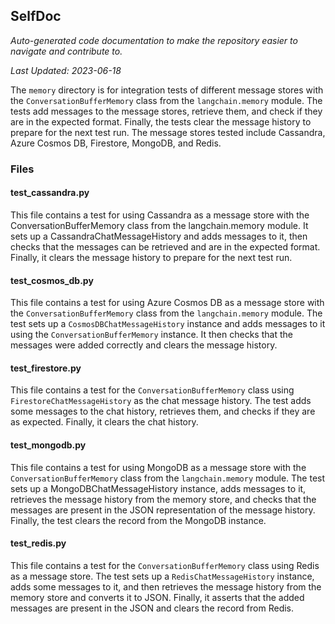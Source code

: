 <!--- START SELFDOC --->
## SelfDoc
_Auto-generated code documentation to make the repository easier to navigate and contribute to._

_Last Updated: 2023-06-18_

The `memory` directory is for integration tests of different message stores with the `ConversationBufferMemory` class from the `langchain.memory` module. The tests add messages to the message stores, retrieve them, and check if they are in the expected format. Finally, the tests clear the message history to prepare for the next test run. The message stores tested include Cassandra, Azure Cosmos DB, Firestore, MongoDB, and Redis.

### Files
#### test_cassandra.py
This file contains a test for using Cassandra as a message store with the ConversationBufferMemory class from the langchain.memory module. It sets up a CassandraChatMessageHistory and adds messages to it, then checks that the messages can be retrieved and are in the expected format. Finally, it clears the message history to prepare for the next test run.

#### test_cosmos_db.py
This file contains a test for using Azure Cosmos DB as a message store with the `ConversationBufferMemory` class from the `langchain.memory` module. The test sets up a `CosmosDBChatMessageHistory` instance and adds messages to it using the `ConversationBufferMemory` instance. It then checks that the messages were added correctly and clears the message history.

#### test_firestore.py
This file contains a test for the `ConversationBufferMemory` class using `FirestoreChatMessageHistory` as the chat message history. The test adds some messages to the chat history, retrieves them, and checks if they are as expected. Finally, it clears the chat history.

#### test_mongodb.py
This file contains a test for using MongoDB as a message store with the `ConversationBufferMemory` class from the `langchain.memory` module. The test sets up a MongoDBChatMessageHistory instance, adds messages to it, retrieves the message history from the memory store, and checks that the messages are present in the JSON representation of the message history. Finally, the test clears the record from the MongoDB instance.

#### test_redis.py
This file contains a test for the `ConversationBufferMemory` class using Redis as a message store. The test sets up a `RedisChatMessageHistory` instance, adds some messages to it, and then retrieves the message history from the memory store and converts it to JSON. Finally, it asserts that the added messages are present in the JSON and clears the record from Redis.

<!--- END SELFDOC --->